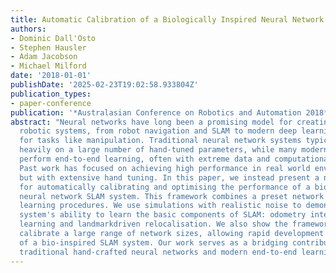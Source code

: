 ```yaml
---
title: Automatic Calibration of a Biologically Inspired Neural Network for Robot SLAM
authors:
- Dominic Dall'Osto
- Stephen Hausler
- Adam Jacobson
- Michael Milford
date: '2018-01-01'
publishDate: '2025-02-23T19:02:58.933804Z'
publication_types:
- paper-conference
publication: '*Australasian Conference on Robotics and Automation 2018*'
abstract: "Neural networks have long been a promising model for creating high performance
  robotic systems, from robot navigation and SLAM to modern deep learning techniques
  for tasks like manipulation. Traditional neural network systems typically relied
  heavily on a large number of hand-tuned parameters, while many modern implementations
  perform end-to-end learning, often with extreme data and computational requirements.
  Past work has focused on achieving high performance in real world environments,
  but with extensive hand tuning. In this paper, we instead present a new framework
  for automatically calibrating and optimising the performance of a biologically inspired
  neural network SLAM system. This framework combines a preset network structure with
  learning procedures. We use simulations with realistic noise to demonstrate the
  system's ability to learn the basic components of SLAM: odometry integration, landmark
  learning and landmarkdriven relocalisation. We also show the framework is able to
  calibrate a large range of network sizes, allowing rapid development and deployment
  of a bio-inspired SLAM system. Our work serves as a bridging contribution between
  traditional hand-crafted neural networks and modern end-to-end learning approaches."
---
```

